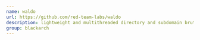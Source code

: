 ```yaml
---
name: waldo
url: https://github.com/red-team-labs/waldo
description: lightweight and multithreaded directory and subdomain bruteforcer implemented in Python. URL : https://github.com/red-team-labs/waldo Groups : blackarch blackarch-recon blackarch-scanner
group: blackarch
---
```

